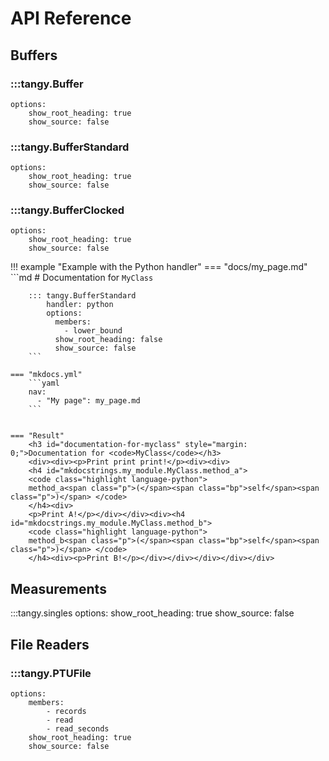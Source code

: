 # API Reference

## Buffers
### :::tangy.Buffer
    options:
        show_root_heading: true
        show_source: false

### :::tangy.BufferStandard
    options:
        show_root_heading: true
        show_source: false

### :::tangy.BufferClocked
    options:
        show_root_heading: true
        show_source: false

!!! example "Example with the Python handler"
    === "docs/my_page.md"
        ```md
        # Documentation for `MyClass`

        ::: tangy.BufferStandard
            handler: python
            options:
              members:
                - lower_bound
              show_root_heading: false
              show_source: false
        ```

    === "mkdocs.yml"
        ```yaml
        nav:
          - "My page": my_page.md
        ```


    === "Result"
        <h3 id="documentation-for-myclass" style="margin: 0;">Documentation for <code>MyClass</code></h3>
        <div><div><p>Print print print!</p><div><div>
        <h4 id="mkdocstrings.my_module.MyClass.method_a">
        <code class="highlight language-python">
        method_a<span class="p">(</span><span class="bp">self</span><span class="p">)</span> </code>
        </h4><div>
        <p>Print A!</p></div></div><div><h4 id="mkdocstrings.my_module.MyClass.method_b">
        <code class="highlight language-python">
        method_b<span class="p">(</span><span class="bp">self</span><span class="p">)</span> </code>
        </h4><div><p>Print B!</p></div></div></div></div></div>


## Measurements
:::tangy.singles
    options:
        show_root_heading: true
        show_source: false

## File Readers
### :::tangy.PTUFile
    options:
        members:
            - records
            - read
            - read_seconds
        show_root_heading: true
        show_source: false
